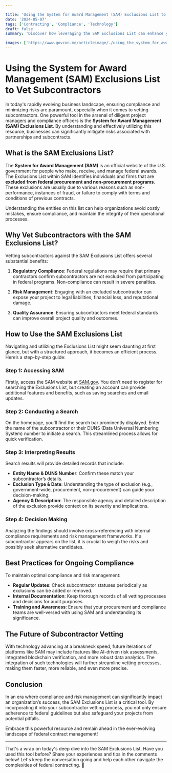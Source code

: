 ```yaml
---

title: 'Using the System for Award Management (SAM) Exclusions List to Vet Subcontractors'
date: '2024-05-07'
tags: ['Contracting', 'Compliance', 'Technology']
draft: false
summary: 'Discover how leveraging the SAM Exclusions List can enhance your subcontractor vetting process for better compliance and risk management.'

images: ['https://www.govcon.me/articleimage/./using_the_system_for_award_management_sam_exclusions_list_to_vet_subcontractors.webp']
---
```


# Using the System for Award Management (SAM) Exclusions List to Vet Subcontractors

In today's rapidly evolving business landscape, ensuring compliance and minimizing risks are paramount, especially when it comes to vetting subcontractors. One powerful tool in the arsenal of diligent project managers and compliance officers is the **System for Award Management (SAM) Exclusions List**. By understanding and effectively utilizing this resource, businesses can significantly mitigate risks associated with partnerships and subcontracts. 

## What is the SAM Exclusions List?

The **System for Award Management (SAM)** is an official website of the U.S. government for people who make, receive, and manage federal awards. The Exclusions List within SAM identifies individuals and firms that are **excluded from federal procurement and non-procurement programs**. These exclusions are usually due to various reasons such as non-performance, instances of fraud, or failure to comply with terms and conditions of previous contracts.

Understanding the entities on this list can help organizations avoid costly mistakes, ensure compliance, and maintain the integrity of their operational processes.

## Why Vet Subcontractors with the SAM Exclusions List?

Vetting subcontractors against the SAM Exclusions List offers several substantial benefits:

1. **Regulatory Compliance**: Federal regulations may require that primary contractors confirm subcontractors are not excluded from participating in federal programs. Non-compliance can result in severe penalties.

2. **Risk Management**: Engaging with an excluded subcontractor can expose your project to legal liabilities, financial loss, and reputational damage.

3. **Quality Assurance**: Ensuring subcontractors meet federal standards can improve overall project quality and outcomes.

## How to Use the SAM Exclusions List

Navigating and utilizing the Exclusions List might seem daunting at first glance, but with a structured approach, it becomes an efficient process. Here’s a step-by-step guide:

### Step 1: Accessing SAM

Firstly, access the SAM website at [SAM.gov](https://sam.gov). You don’t need to register for searching the Exclusions List, but creating an account can provide additional features and benefits, such as saving searches and email updates.

### Step 2: Conducting a Search

On the homepage, you'll find the search bar prominently displayed. Enter the name of the subcontractor or their DUNS (Data Universal Numbering System) number to initiate a search. This streamlined process allows for quick verification.

### Step 3: Interpreting Results

Search results will provide detailed records that include:

- **Entity Name & DUNS Number**: Confirm these match your subcontractor’s details.
- **Exclusion Type & Date**: Understanding the type of exclusion (e.g., government-wide, procurement, non-procurement) can guide your decision-making.
- **Agency & Description**: The responsible agency and detailed description of the exclusion provide context on its severity and implications.

### Step 4: Decision Making

Analyzing the findings should involve cross-referencing with internal compliance requirements and risk management frameworks. If a subcontractor appears on the list, it is crucial to weigh the risks and possibly seek alternative candidates.

## Best Practices for Ongoing Compliance

To maintain optimal compliance and risk management:

- **Regular Updates**: Check subcontractor statuses periodically as exclusions can be added or removed.
- **Internal Documentation**: Keep thorough records of all vetting processes and decisions for audit purposes.
- **Training and Awareness**: Ensure that your procurement and compliance teams are well-versed with using SAM and understanding its significance.

## The Future of Subcontractor Vetting

With technology advancing at a breakneck speed, future iterations of platforms like SAM may include features like AI-driven risk assessments, integrated blockchain verification, and more robust data analytics. The integration of such technologies will further streamline vetting processes, making them faster, more reliable, and even more precise.

## Conclusion

In an era where compliance and risk management can significantly impact an organization’s success, the SAM Exclusions List is a critical tool. By incorporating it into your subcontractor vetting process, you not only ensure adherence to federal guidelines but also safeguard your projects from potential pitfalls.

Embrace this powerful resource and remain ahead in the ever-evolving landscape of federal contract management!

---

That's a wrap on today's deep dive into the SAM Exclusions List. Have you used this tool before? Share your experiences and tips in the comments below! Let's keep the conversation going and help each other navigate the complexities of federal contracting. 🌟